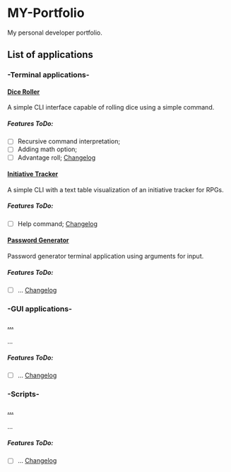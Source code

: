 # MY-Portfolio
My personal developer portfolio.

## List of applications
### -Terminal applications-
#### [Dice Roller](./Dice%20Roller/dice_roller.py)
A simple CLI interface capable of rolling dice using a simple command.

##### Features ToDo:
- [ ] Recursive command interpretation;
- [ ] Adding math option;
- [ ] Advantage roll;
[Changelog](./Dice%20Roller/CHANGELOG.md)

#### [Initiative Tracker](./Initiative%20Tracker/initiative_tracker.py)
A simple CLI with a text table visualization of an initiative tracker for RPGs.

##### Features ToDo:
- [ ] Help command;
[Changelog](./Initiative%20Tracker/CHANGELOG.md)

#### [Password Generator](./Password%20Generator/password_generator.py)
Password generator terminal application using arguments for input.

##### Features ToDo:
- [ ] ...
[Changelog](./Password%20Generator/CHANGELOG.md)

### -GUI applications-
#### [...]()
...

##### Features ToDo:
- [ ] ...
[Changelog]()

### -Scripts-
#### [...]()
...

##### Features ToDo:
- [ ] ...
[Changelog]()